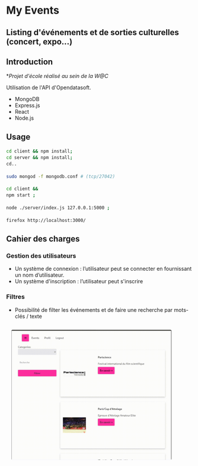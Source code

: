# My Events

## Listing d'événements et de sorties culturelles (concert, expo...)

## Introduction

\*_Projet d'école réalisé au sein de la W@C_

Utilisation de l'API d'Opendatasoft.

- MongoDB
- Express.js
- React
- Node.js

## Usage

```bash
cd client && npm install;
cd server && npm install;
cd..

sudo mongod -f mongodb.conf # (tcp/27042)

cd client &&
npm start ;

node ./server/index.js 127.0.0.1:5000 ;

firefox http://localhost:3000/
```

## Cahier des charges

### Gestion des utilisateurs

- Un système de connexion : l’utilisateur peut se connecter en fournissant un nom d’utilisateur.
- Un système d'inscription : l’utilisateur peut s'inscrire

### Filtres

- Possibilité de filter les événements et de faire une recherche par mots-clés / texte

<img src="my_events.gif" height="350px" style="margin: 1em; border-radius:.25em;" alt="demo">
